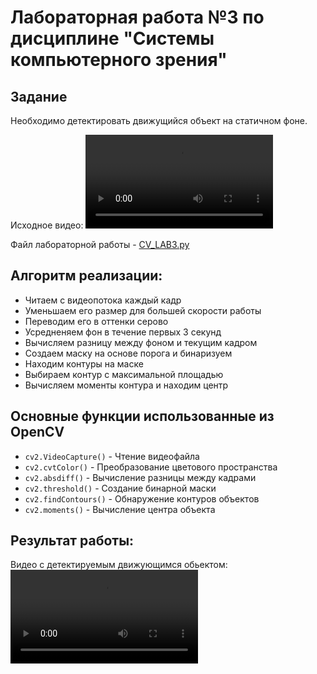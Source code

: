 # **Лабораторная работа №3 по дисциплине "Системы компьютерного зрения"**

## Задание
Необходимо детектировать движущийся объект на статичном фоне. 

Исходное видео: ![video_0.mp4](video_0.mp4)

Файл лабораторной работы - [CV_LAB3.py](CV_LAB3.py)

## Алгоритм реализации:
- Читаем с видеопотока каждый кадр
- Уменьшаем его размер для большей скорости работы
- Переводим его в оттенки серово
- Усредненяем фон в течение первых 3 секунд
- Вычисляем разницу между фоном и текущим кадром
- Создаем маску на основе порога и бинаризуем
- Находим контуры на маске
- Выбираем контур с максимальной площадью
- Вычисляем моменты контура и находим центр 


## Основные функции использованные из OpenCV
- `cv2.VideoCapture()` - Чтение видеофайла
- `cv2.cvtColor()` - Преобразование цветового пространства
- `cv2.absdiff()` - Вычисление разницы между кадрами
- `cv2.threshold()` - Создание бинарной маски
- `cv2.findContours()` - Обнаружение контуров объектов
- `cv2.moments()` - Вычисление центра объекта

## Результат работы:
Видео с детектируемым движующимся обьектом: ![output.mp4](output.mp4)
